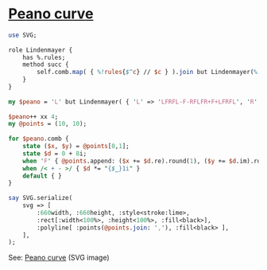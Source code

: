 [1]: https://rosettacode.org/wiki/Peano_curve

# [Peano curve][1]

```perl
use SVG;
 
role Lindenmayer {
    has %.rules;
    method succ {
        self.comb.map( { %!rules{$^c} // $c } ).join but Lindenmayer(%!rules)
    }
}
 
my $peano = 'L' but Lindenmayer( { 'L' => 'LFRFL-F-RFLFR+F+LFRFL', 'R' => 'RFLFR+F+LFRFL-F-RFLFR' } );
 
$peano++ xx 4;
my @points = (10, 10);
 
for $peano.comb {
    state ($x, $y) = @points[0,1];
    state $d = 0 + 8i;
    when 'F' { @points.append: ($x += $d.re).round(1), ($y += $d.im).round(1) }
    when /< + - >/ { $d *= "{$_}1i" }
    default { }
}
 
say SVG.serialize(
    svg => [
        :660width, :660height, :style<stroke:lime>,
        :rect[:width<100%>, :height<100%>, :fill<black>],
        :polyline[ :points(@points.join: ','), :fill<black> ],
    ],
);
```


See: [Peano curve](https://github.com/thundergnat/rc/blob/master/img/peano-perl6.svg) (SVG image)